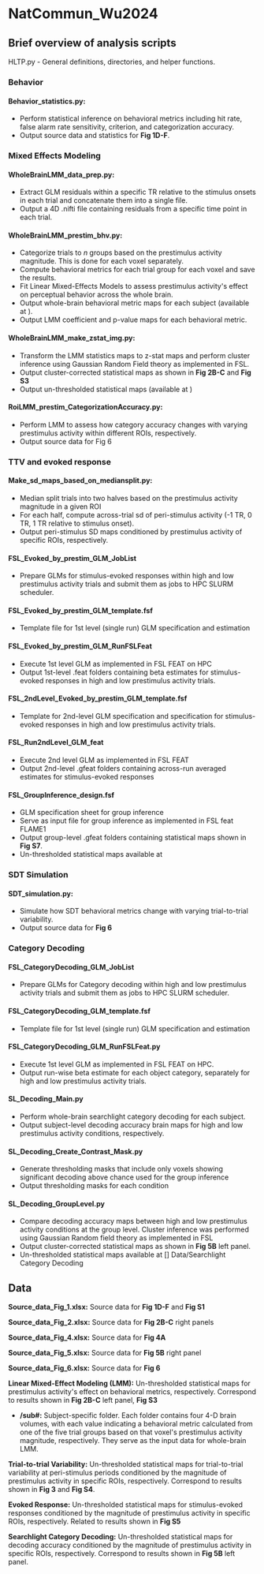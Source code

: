 # NatCommun_Wu2024

## Brief overview of analysis scripts

HLTP.py - General definitions, directories, and helper functions.

### Behavior
#### Behavior_statistics.py:
- Perform statistical inference on behavioral metrics including hit rate, false alarm rate sensitivity, criterion, and categorization accuracy.
- Output source data and statistics for **Fig 1D-F**.  

### Mixed Effects Modeling
#### WholeBrainLMM_data_prep.py:
- Extract GLM residuals within a specific TR relative to the stimulus onsets in each trial and concatenate them into a single file.
- Output a 4D .nifti file containing residuals from a specific time point in each trial.   

#### WholeBrainLMM_prestim_bhv.py:
- Categorize trials to _n_ groups based on the prestimulus activity magnitude. This is done for each voxel separately.
- Compute behavioral metrics for each trial group for each voxel and save the results.   
- Fit Linear Mixed-Effects Models to assess prestimulus activity's effect on perceptual behavior across the whole brain.
- Output whole-brain behavioral metric maps for each subject (available at ).
- Output LMM coefficient and p-value maps for each behavioral metric. 

#### WholeBrainLMM_make_zstat_img.py:
- Transform the LMM statistics maps to z-stat maps and perform cluster inference using Gaussian Random Field theory as implemented in FSL.
- Output cluster-corrected statistical maps as shown in **Fig 2B-C** and **Fig S3**
- Output un-thresholded statistical maps (available at )
  
#### RoiLMM_prestim_CategorizationAccuracy.py:
- Perform LMM to assess how category accuracy changes with varying prestimulus activity within different ROIs, respectively.
- Output source data for Fig 6

### TTV and evoked response
#### Make_sd_maps_based_on_mediansplit.py:
- Median split trials into two halves based on the prestimulus activity magnitude in a given ROI
- For each half, compute across-trial sd of peri-stimulus activity (-1 TR, 0 TR, 1 TR relative to stimulus onset).
- Output peri-stimulus SD maps conditioned by prestimulus activity of specific ROIs, respectively.   

#### FSL_Evoked_by_prestim_GLM_JobList 
- Prepare GLMs for stimulus-evoked responses within high and low prestimulus activity trials and submit them as jobs to HPC SLURM scheduler.
#### FSL_Evoked_by_prestim_GLM_template.fsf
- Template file for 1st level (single run) GLM specification and estimation
#### FSL_Evoked_by_prestim_GLM_RunFSLFeat
- Execute 1st level GLM as implemented in FSL FEAT on HPC
- Output 1st-level .feat folders containing beta estimates for stimulus-evoked responses in high and low prestimulus activity trials.
#### FSL_2ndLevel_Evoked_by_prestim_GLM_template.fsf
- Template for 2nd-level GLM specification and specification for stimulus-evoked responses in high and low prestimulus activity trials.
#### FSL_Run2ndLevel_GLM_feat
- Execute 2nd level GLM as implemented in FSL FEAT 
- Output 2nd-level .gfeat folders containing across-run averaged estimates for stimulus-evoked responses 
#### FSL_GroupInference_design.fsf
- GLM specification sheet for group inference
- Serve as input file for group inference as implemented in FSL feat FLAME1
- Output group-level .gfeat folders containing statistical maps shown in **Fig S7**.
- Un-thresholded statistical maps available at  

### SDT Simulation
#### SDT_simulation.py:                         
- Simulate how SDT behavioral metrics change with varying trial-to-trial variability.
- Output source data for **Fig 6** 

### Category Decoding
#### FSL_CategoryDecoding_GLM_JobList
- Prepare GLMs for Category decoding within high and low prestimulus activity trials and submit them as jobs to HPC SLURM scheduler. 
#### FSL_CategoryDecoding_GLM_template.fsf
- Template file for 1st level (single run) GLM specification and estimation  
#### FSL_CategoryDecoding_GLM_RunFSLFeat.py
- Execute 1st level GLM as implemented in FSL FEAT on HPC.
- Output run-wise beta estimate for each object category, separately for high and low prestimulus activity trials.
#### SL_Decoding_Main.py
- Perform whole-brain searchlight category decoding for each subject.
- Output subject-level decoding accuracy brain maps for high and low prestimulus activity conditions, respectively.    
#### SL_Decoding_Create_Contrast_Mask.py
- Generate thresholding masks that include only voxels showing significant decoding above chance used for the group inference
- Output thresholding masks for each condition
#### SL_Decoding_GroupLevel.py
- Compare decoding accuracy maps between high and low prestimulus activity conditions at the group level. Cluster inference was performed using Gaussian Random field theory as implemented in FSL 
- Output cluster-corrected statistical maps as shown in **Fig 5B** left panel. 
- Un-thresholded statistical maps available at [] Data/Searchlight Category Decoding

## Data
**Source_data_Fig_1.xlsx:** Source data for **Fig 1D-F** and **Fig S1** <br>

**Source_data_Fig_2.xlsx:** Source data for **Fig 2B-C** right panels <br>

**Source_data_Fig_4.xlsx:** Source data for **Fig 4A** <br>

**Source_data_Fig_5.xlsx:** Source data for **Fig 5B** right panel <br>

**Source_data_Fig_6.xlsx:** Source data for **Fig 6** <br>

**Linear Mixed-Effect Modeling (LMM):** Un-thresholded statistical maps for prestimulus activity's effect on behavioral metrics, respectively. Correspond to results shown in **Fig 2B-C** left panel, **Fig S3**
- **/sub#:** Subject-specific folder. Each folder contains four 4-D brain volumes, with each value indicating a behavioral metric calculated from one of the five trial groups based on that voxel's prestimulus activity magnitude, respectively. They serve as the input data for whole-brain LMM. <br>    

**Trial-to-trial Variability:** Un-thresholded statistical maps for trial-to-trial variability at peri-stimulus periods conditioned by the magnitude of prestimulus activity in specific ROIs, respectively. Correspond to results shown in **Fig 3** and **Fig S4**.

**Evoked Response:** Un-thresholded statistical maps for stimulus-evoked responses conditioned by the magnitude of prestimulus activity in specific ROIs, respectively. Related to results shown in **Fig S5**

**Searchlight Category Decoding:**  Un-thresholded statistical maps for decoding accuracy conditioned by the magnitude of prestimulus activity in specific ROIs, respectively. Correspond to results shown in **Fig 5B** left panel.
